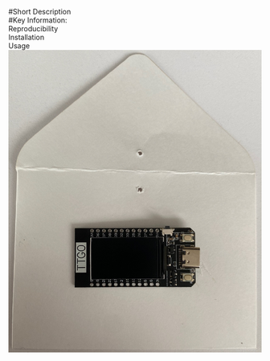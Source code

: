 #Short Description  
#Key Information:  
Reproducibility  
Installation  
Usage  
![Alt text](images/IMG_3211.jpeg?raw=true "IMG_3211")
